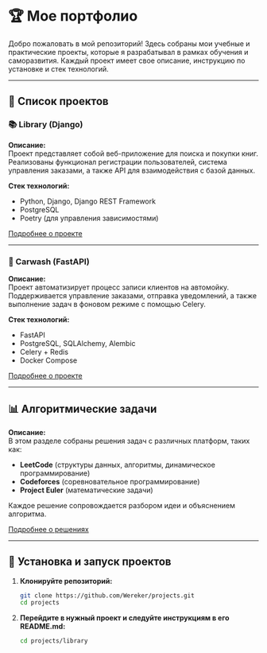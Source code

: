 # 🏆 Мое портфолио

Добро пожаловать в мой репозиторий! Здесь собраны мои учебные и практические проекты, которые я разрабатывал в рамках обучения и саморазвития. Каждый проект имеет свое описание, инструкцию по установке и стек технологий.

---

## 📌 Список проектов

### 📚 Library (Django)
**Описание:**  
Проект представляет собой веб-приложение для поиска и покупки книг. Реализованы функционал регистрации пользователей, система управления заказами, а также API для взаимодействия с базой данных.

**Стек технологий:**
- Python, Django, Django REST Framework
- PostgreSQL
- Poetry (для управления зависимостями)

[Подробнее о проекте](projects/library/README.md)

---

### 🚗 Carwash (FastAPI)
**Описание:**  
Проект автоматизирует процесс записи клиентов на автомойку. Поддерживается управление заказами, отправка уведомлений, а также выполнение задач в фоновом режиме с помощью Celery.

**Стек технологий:**
- FastAPI
- PostgreSQL, SQLAlchemy, Alembic
- Celery + Redis
- Docker Compose

[Подробнее о проекте](projects/carwash/README.md)

---

## 📊 Алгоритмические задачи
**Описание:**  
В этом разделе собраны решения задач с различных платформ, таких как:
- **LeetCode** (структуры данных, алгоритмы, динамическое программирование)
- **Codeforces** (соревновательное программирование)
- **Project Euler** (математические задачи)

Каждое решение сопровождается разбором идеи и объяснением алгоритма.

[Подробнее о решениях](algorithms/README.md)

---

## 🚀 Установка и запуск проектов

1. **Клонируйте репозиторий:**
   ```bash
   git clone https://github.com/Wereker/projects.git
   cd projects
   ```

2. **Перейдите в нужный проект и следуйте инструкциям в его README.md:**

    ```bash
    cd projects/library
    ```